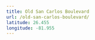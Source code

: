 ```yaml
---
title: Old San Carlos Boulevard
url: /old-san-carlos-boulevard/
latitude: 26.455
longitude: -81.955
---
```

